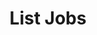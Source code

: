 ---
title: List Jobs
excerpt: >-
  List all jobs that have been submitted to DocuPanda for processing. Every
  document upload, standardization, or credit-consuming event results in a job.
  This lets you audit your credit consumption. You can optionally filter the
  results by providing a date range in the format yyyy-mm-dd.
api:
  file: openapi-(2).json
  operationId: list_jobs
hidden: false
---